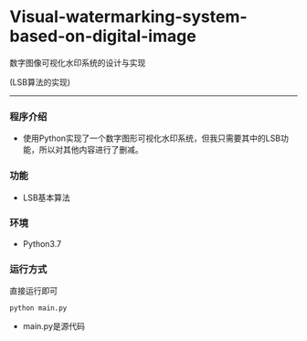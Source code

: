 # Visual-watermarking-system-based-on-digital-image
数字图像可视化水印系统的设计与实现

(LSB算法的实现)

---





### 程序介绍

* 使用Python实现了一个数字图形可视化水印系统，但我只需要其中的LSB功能，所以对其他内容进行了删减。


### 功能

* LSB基本算法



### 环境

* Python3.7



### 运行方式

直接运行即可

```
python main.py
```

* main.py是源代码


